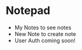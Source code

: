 Notepad
======================
* My Notes to see notes
* New Note to create note
* User Auth coming soon!